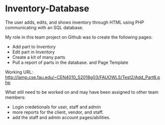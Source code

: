 # Inventory-Database
The user adds, edits, and shows inventory through HTML using PHP communicating with an SQL database.

My role in this team project on Github was to create the following pages:
  - Add part to Inventory
  - Edit part in Inventory
  - Create a kit of many parts
  - Pull a report of parts in the database.
  and Page Template
  
Working URL: http://lamp.cse.fau.edu/~CEN4010_S2018g03/FAUOWLS/Test2/Add_Part6.php

What still need to be worked on and may have been assigned to other team members:
  - Login credetionals for user, staff and admin
  - more reports for the client, vendor, and staff.
  - add the staff and admin account pages/abilities.
  
  

